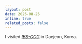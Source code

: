 ```yaml
---
layout: post
date: 2025-08-25
inline: true
related_posts: false
---
```


I visited *[IBS-CCG](https://ccg.ibs.re.kr/)* in Daejeon, Korea.
